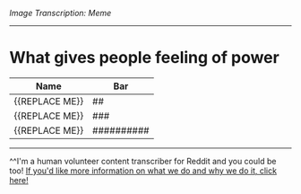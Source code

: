 *Image Transcription: Meme*

---

# What gives people feeling of power

Name | Bar
----|---
{{REPLACE ME}} | \#\#
{{REPLACE ME}} | \#\#\#
{{REPLACE ME}} | \#\#\#\#\#\#\#\#\#\#

---

^^I'm&#32;a&#32;human&#32;volunteer&#32;content&#32;transcriber&#32;for&#32;Reddit&#32;and&#32;you&#32;could&#32;be&#32;too!&#32;[If&#32;you'd&#32;like&#32;more&#32;information&#32;on&#32;what&#32;we&#32;do&#32;and&#32;why&#32;we&#32;do&#32;it,&#32;click&#32;here!](https://www.reddit.com/r/TranscribersOfReddit/wiki/index)
